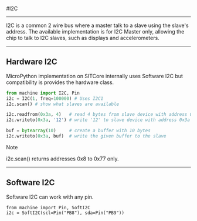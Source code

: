 #I2C

---

I2C is a common 2 wire bus where a master talk to a slave using the slave's address. The available implementation is for I2C Master only, allowing the chip to talk to I2C slaves, such as displays and accelerometers.

---

## Hardware I2C

MicroPython implementation on SITCore internally uses Software I2C but compatibility is provides the hardware class.

```py
from machine import I2C, Pin
i2c = I2C(1, freq=100000) # Uses I2C1
i2c.scan() # show what slaves are available

i2c.readfrom(0x3a, 4)   # read 4 bytes from slave device with address 0x3a
i2c.writeto(0x3a, '12') # write '12' to slave device with address 0x3a

buf = bytearray(10)     # create a buffer with 10 bytes
i2c.writeto(0x3a, buf)  # write the given buffer to the slave
```

> [!Note]
> i2c.scan() returns addresses 0x8 to 0x77 only.

---

## Software I2C

Software I2C can work with any pin.

```
from machine import Pin, SoftI2C
i2c = SoftI2C(scl=Pin("PB8"), sda=Pin("PB9"))
```
